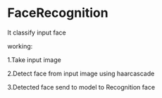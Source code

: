 # FaceRecognition

It classify input face 

working:

1.Take input image 

2.Detect face from input image using haarcascade

3.Detected face send to model to Recognition face
